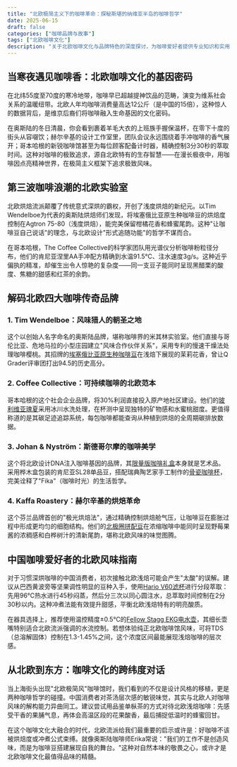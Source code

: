 ```yaml
---
title: "北欧极简主义下的咖啡革命：探秘斯堪的纳维亚半岛的咖啡哲学"
date: 2025-06-15
draft: false
categories: ["咖啡品牌与故事"]
tags: ["北欧咖啡文化"]
description: "关于北欧咖啡文化与品牌特色的深度探讨，为咖啡爱好者提供专业知识和实用指南。"
---
```


## 当寒夜遇见咖啡香：北欧咖啡文化的基因密码
在北纬55度至70度的寒冷地带，咖啡早已超越提神饮品的范畴，演变为维系社会关系的温暖纽带。北欧人年均咖啡消费量高达12公斤（是中国的15倍），这种惊人的数据背后，是维京后裔们将咖啡融入生命基因的文化密码。

在奥斯陆的冬日清晨，你会看到裹着羊毛大衣的上班族手握保温杯，在零下十度的街头从容啜饮；赫尔辛基的设计工作室里，团队会议永远围绕着手冲咖啡的香气展开；哥本哈根的新锐咖啡馆甚至为每位顾客配备计时器，精确控制3分30秒的萃取时间。这种对咖啡的极致追求，源自北欧特有的生存智慧——在漫长极夜中，用咖啡因点亮精神世界，在极简主义框架下追求极致风味。

## 第三波咖啡浪潮的北欧实验室
北欧烘焙流派颠覆了传统意式深烘的霸权，开创了浅度烘焙的新纪元。以Tim Wendelboe为代表的奥斯陆烘焙师们发现，将埃塞俄比亚原生种咖啡豆的烘焙度控制在Agtron 75-80（浅度烘焙），能完美保留柑橘花香和蜂蜜尾韵。这种"让咖啡豆自己说话"的理念，与北欧设计"形式追随功能"的哲学不谋而合。

在哥本哈根，The Coffee Collective的科学家团队用光谱仪分析咖啡粉粒径分布，他们的肯尼亚涅里AA手冲配方精确到水温91.5℃、注水速度3g/s。这种近乎偏执的精准，却催生出令人惊艳的复杂度——同一支豆子能同时呈现黑醋栗的酸度、焦糖的甜感和红茶的余韵。

## 解码北欧四大咖啡传奇品牌
### 1. Tim Wendelboe：风味猎人的朝圣之地
这个以创始人名字命名的奥斯陆品牌，堪称咖啡界的米其林实验室。他们直接与哥伦比亚、危地马拉的小型庄园建立"风味合作伙伴关系"，采用专利的慢速干燥法处理咖啡樱桃。其招牌的[埃塞俄比亚原生种咖啡豆](https://www.amazon.com/s?k=%E5%9F%83%E5%A1%9E%E4%BF%84%E6%AF%94%E4%BA%9A%E5%8E%9F%E7%94%9F%E7%A7%8D%E5%92%96%E5%95%A1%E8%B1%86&tag=coffeeprism-20)在浅焙下展现的茉莉花香，曾让Q Grader评审团打出94.5的历史高分。

### 2. Coffee Collective：可持续咖啡的北欧范本
哥本哈根的这个社会企业品牌，将30%利润直接投入原产地社区建设。他们的[玻利维亚瑰夏](https://www.amazon.com/s?k=%E7%8E%BB%E5%88%A9%E7%BB%B4%E4%BA%9A%E7%91%B0%E5%A4%8F&tag=coffeeprism-20)采用冰川水洗处理，在杯测中呈现独特的矿物感和水蜜桃甜度。更值得称道的是其碳足迹追踪系统，每包咖啡都能查询从种植到烘焙的全周期碳排放数据。

### 3. Johan & Nyström：斯德哥尔摩的咖啡美学
这个将北欧设计DNA注入咖啡基因的品牌，其[限量版咖啡礼盒](https://www.amazon.com/s?k=%E9%99%90%E9%87%8F%E7%89%88%E5%92%96%E5%95%A1%E7%A4%BC%E7%9B%92&tag=coffeeprism-20)本身就是艺术品。采用桦木盒包装的肯尼亚SL28单品豆，搭配瑞典陶艺家手工制作的[骨瓷咖啡杯](https://www.amazon.com/s?k=%E9%AA%A8%E7%93%B7%E5%92%96%E5%95%A1%E6%9D%AF&tag=coffeeprism-20)，完美诠释了"Fika"（咖啡时光）的生活哲学。

### 4. Kaffa Roastery：赫尔辛基的烘焙革命
这个芬兰品牌首创的"极光烘焙法"，通过精确控制烘焙舱气压，让咖啡豆在膨胀过程中形成更均匀的细胞结构。他们的[北极圈拼配豆](https://www.amazon.com/s?k=%E5%8C%97%E6%9E%81%E5%9C%88%E6%8B%BC%E9%85%8D%E8%B1%86&tag=coffeeprism-20)在浓缩咖啡中能同时呈现野莓果酱的浓稠感和白桦树汁的清新尾韵，堪称北欧风味的味觉图腾。

## 中国咖啡爱好者的北欧风味指南
对于习惯深烘咖啡的中国消费者，初次接触北欧浅焙可能会产生"太酸"的误解。建议从巴西黄波旁等坚果调性明显的豆种入手，使用[Hario V60滤杯](https://www.amazon.com/s?k=Hario%20V60%E6%BB%A4%E6%9D%AF&tag=coffeeprism-20)进行分段萃取：先用96℃热水进行45秒闷蒸，然后分三次以同心圆注水，总萃取时间控制在2分30秒以内。这种冲煮法能有效提升甜感，平衡北欧浅焙特有的明亮酸质。

在器具选择上，推荐使用温控精度±0.5℃的[Fellow Stagg EKG电水壶](https://www.amazon.com/s?k=Fellow%20Stagg%20EKG%E7%94%B5%E6%B0%B4%E5%A3%B6&tag=coffeeprism-20)，其细长壶嘴特别适合北欧流派强调的水流控制。若想体验纯正北欧咖啡馆风味，可将TDS（总溶解固体）控制在1.3-1.45%之间，这个浓度区间最能展现浅焙咖啡的层次感。

## 从北欧到东方：咖啡文化的跨纬度对话
当上海街头出现"北欧极简风"咖啡馆时，我们看到的不仅是设计风格的移植，更是两种咖啡哲学的碰撞。中国消费者对茶汤层次感的敏锐味觉，其实与北欧人对咖啡风味的解构能力异曲同工。建议尝试用品鉴单枞茶的方式对待北欧浅焙咖啡：先感受干香的果脯气息，再体会高温区段的花果酸香，最后捕捉低温时的蜂蜜回甘。

在这个咖啡文化大融合的时代，北欧流派给我们最重要的启示或许是：好咖啡不该被烘焙度或冲煮公式束缚。就像奥斯陆咖啡师Erika常说："我们的工作不是创造风味，而是为咖啡豆搭建展现自我的舞台。"这种对自然本味的敬畏之心，或许才是北欧咖啡文化最值得品味的精髓。